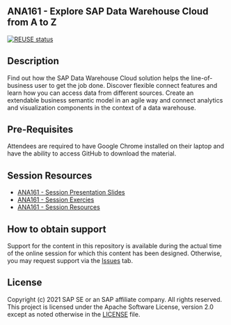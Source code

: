 ## ANA161 - Explore SAP Data Warehouse Cloud from A to Z

[![REUSE status](https://api.reuse.software/badge/github.com/SAP-samples/teched2021-ANA161)](https://api.reuse.software/info/github.com/SAP-samples/teched2021-ANA161/)

## Description
Find out how the SAP Data Warehouse Cloud solution helps the line-of-business user to get the job done. Discover flexible connect features and learn how you can access data from different sources. Create an extendable business semantic model in an agile way and connect analytics and visualization components in the context of a data warehouse.

## Pre-Requisites
Attendees are required to have Google Chrome installed on their laptop and have the ability to access GitHub to download the material.

## Session Resources
- [ANA161 - Session Presentation Slides](SAP_TechED_2021_ANA161_Presentation.pdf)
- [ANA161 - Session Exercies](SAP_TechED_2021_ANA161_EXERCISES.pdf)
- [ANA161 - Session Resources](SAP_TechED_2021_ANA161_RESOURCES.zip)



## How to obtain support
Support for the content in this repository is available during the actual time of the online session for which this content has been designed. Otherwise, you may request support via the [Issues](../../issues) tab.

## License
Copyright (c) 2021 SAP SE or an SAP affiliate company. All rights reserved. This project is licensed under the Apache Software License, version 2.0 except as noted otherwise in the [LICENSE](LICENSES/Apache-2.0.txt) file.
